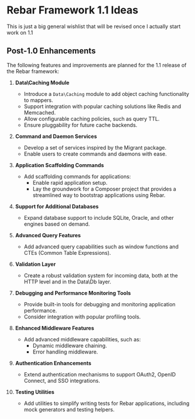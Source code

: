 # Rebar Framework 1.1 Ideas
This is just a big general wishlist that will be revised once I actually start work on 1.1

## Post-1.0 Enhancements
The following features and improvements are planned for the 1.1 release of the Rebar framework:

1. **Data\Caching Module**  
   - Introduce a `Data\Caching` module to add object caching functionality to mappers.  
   - Support integration with popular caching solutions like Redis and Memcached.  
   - Allow configurable caching policies, such as query TTL.  
   - Ensure pluggability for future cache backends.

2. **Command and Daemon Services**  
   - Develop a set of services inspired by the Migrant package.  
   - Enable users to create commands and daemons with ease.

3. **Application Scaffolding Commands**  
   - Add scaffolding commands for applications:  
     - Enable rapid application setup.  
     - Lay the groundwork for a Composer project that provides a streamlined way to bootstrap applications using Rebar.

4. **Support for Additional Databases**  
   - Expand database support to include SQLite, Oracle, and other engines based on demand.

5. **Advanced Query Features**  
   - Add advanced query capabilities such as window functions and CTEs (Common Table Expressions).

6. **Validation Layer**  
   - Create a robust validation system for incoming data, both at the HTTP level and in the Data\Db layer.

7. **Debugging and Performance Monitoring Tools**  
   - Provide built-in tools for debugging and monitoring application performance.  
   - Consider integration with popular profiling tools.

8. **Enhanced Middleware Features**  
   - Add advanced middleware capabilities, such as:  
     - Dynamic middleware chaining.  
     - Error handling middleware.

9. **Authentication Enhancements**  
   - Extend authentication mechanisms to support OAuth2, OpenID Connect, and SSO integrations.

10. **Testing Utilities**  
    - Add utilities to simplify writing tests for Rebar applications, including mock generators and testing helpers.
